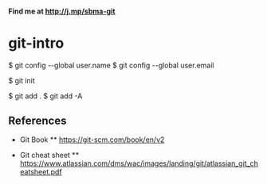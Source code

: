 #### Find me at http://j.mp/sbma-git

git-intro
=========

$ git config --global user.name
$ git config --global user.email

$ git init

$ git add .
$ git add -A


References
----------

* Git Book
** https://git-scm.com/book/en/v2

* Git cheat sheet
** https://www.atlassian.com/dms/wac/images/landing/git/atlassian_git_cheatsheet.pdf
